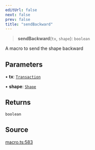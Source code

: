 ```yaml
---
editUrl: false
next: false
prev: false
title: "sendBackward"
---
```


> **sendBackward**(`tx`, `shape`): `boolean`

A macro to send the shape backward

## Parameters

• **tx**: [`Transaction`](/api-core/classes/transaction/)

• **shape**: [`Shape`](/api-core/classes/shape/)

## Returns

`boolean`

## Source

[macro.ts:583](https://github.com/dgmjs/dgmjs/blob/main/packages/core/src/macro.ts#L583)
